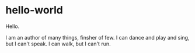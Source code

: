 # hello-world

Hello.

I am an author of many things, finsher of few. I can dance and play and sing, but I can't speak. I can walk, but I can't run.
